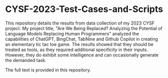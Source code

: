 # CYSF-2023-Test-Cases-and-Scripts

This repository details the results from data collection of my 2023 CYSF project. My project title, "Are We Being Replaced? Analyzing the 
Potential of Language Models Replacing Human Programmers" analyzed the capabilities of ChatGPT, BingChat, TabNine and Github Copilot in 
creating an elementary tic tac toe game. The results showed that they should be treated as tools, as they required additional specificity in their inputs.
However, they do exhibit some intelligence and can occasionally generate the demanded task. 

The full text is provided in this repository. 
